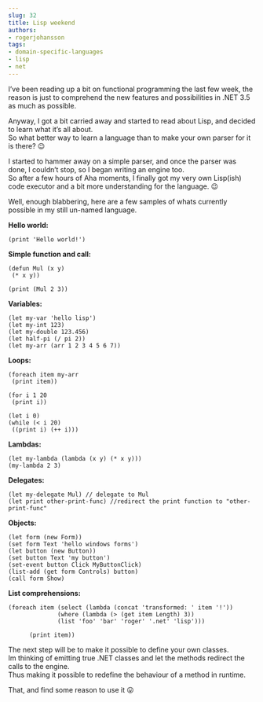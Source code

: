 ```yaml
---
slug: 32
title: Lisp weekend
authors:
- rogerjohansson
tags:
- domain-specific-languages
- lisp
- net
---
```

I’ve been reading up a bit on functional programming the last few week, the reason is just to comprehend the new features and possibilities in .NET 3.5 as much as possible.

<!-- truncate -->

Anyway, I got a bit carried away and started to read about Lisp, and decided to learn what it’s all about.  
So what better way to learn a language than to make your own parser for it is there? 😉

I started to hammer away on a simple parser, and once the parser was done, I couldn’t stop, so I began writing an engine too.  
So after a few hours of Aha moments, I finally got my very own Lisp(ish) code executor and a bit more understanding for the language. 😉

Well, enough blabbering, here are a few samples of whats currently possible in my still un-named language.

**Hello world:**

    (print 'Hello world!')

**Simple function and call:**

    (defun Mul (x y) 
     (* x y))       

    (print (Mul 2 3))

**Variables:**

    (let my-var 'hello lisp') 
    (let my-int 123) 
    (let my-double 123.456) 
    (let half-pi (/ pi 2)) 
    (let my-arr (arr 1 2 3 4 5 6 7))

**Loops:**

    (foreach item my-arr 
     (print item))      

    (for i 1 20 
     (print i))      

    (let i 0) 
    (while (< i 20) 
     ((print i) (++ i)))

**Lambdas:**

    (let my-lambda (lambda (x y) (* x y))) 
    (my-lambda 2 3)

**Delegates:**

    (let my-delegate Mul) // delegate to Mul 
    (let print other-print-func) //redirect the print function to "other-print-func"

**Objects:**

    (let form (new Form)) 
    (set form Text 'hello windows forms') 
    (let button (new Button)) 
    (set button Text 'my button') 
    (set-event button Click MyButtonClick) 
    (list-add (get form Controls) button) 
    (call form Show)

**List comprehensions:**

    (foreach item (select (lambda (concat 'transformed: ' item '!')) 
                  (where (lambda (> (get item Length) 3)) 
                  (list 'foo' 'bar' 'roger' '.net' 'lisp')))       

          (print item))

The next step will be to make it possible to define your own classes.  
Im thinking of emitting true .NET classes and let the methods redirect the calls to the engine.  
Thus making it possible to redefine the behaviour of a method in runtime.

That, and find some reason to use it 😛
